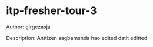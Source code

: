 # itp-fresher-tour-3

Author: girgezasja

Description: Anttizen sagbamsnda
hao edited
datlt editted
